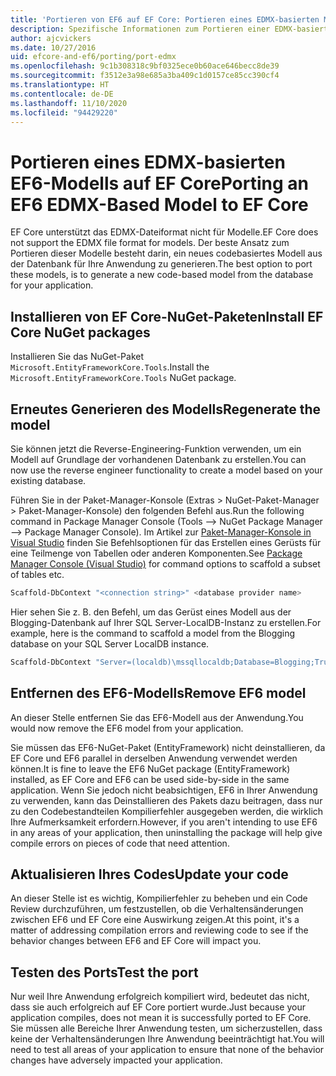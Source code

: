 ```yaml
---
title: 'Portieren von EF6 auf EF Core: Portieren eines EDMX-basierten Modells'
description: Spezifische Informationen zum Portieren einer EDMX-basierten Entity Framework 6-Modellanwendung zu Entity Framework Core
author: ajcvickers
ms.date: 10/27/2016
uid: efcore-and-ef6/porting/port-edmx
ms.openlocfilehash: 9c1b308318c9bf0325ece0b60ace646becc8de39
ms.sourcegitcommit: f3512e3a98e685a3ba409c1d0157ce85cc390cf4
ms.translationtype: HT
ms.contentlocale: de-DE
ms.lasthandoff: 11/10/2020
ms.locfileid: "94429220"
---
```

# <a name="porting-an-ef6-edmx-based-model-to-ef-core"></a><span data-ttu-id="cf971-103">Portieren eines EDMX-basierten EF6-Modells auf EF Core</span><span class="sxs-lookup"><span data-stu-id="cf971-103">Porting an EF6 EDMX-Based Model to EF Core</span></span>

<span data-ttu-id="cf971-104">EF Core unterstützt das EDMX-Dateiformat nicht für Modelle.</span><span class="sxs-lookup"><span data-stu-id="cf971-104">EF Core does not support the EDMX file format for models.</span></span> <span data-ttu-id="cf971-105">Der beste Ansatz zum Portieren dieser Modelle besteht darin, ein neues codebasiertes Modell aus der Datenbank für Ihre Anwendung zu generieren.</span><span class="sxs-lookup"><span data-stu-id="cf971-105">The best option to port these models, is to generate a new code-based model from the database for your application.</span></span>

## <a name="install-ef-core-nuget-packages"></a><span data-ttu-id="cf971-106">Installieren von EF Core-NuGet-Paketen</span><span class="sxs-lookup"><span data-stu-id="cf971-106">Install EF Core NuGet packages</span></span>

<span data-ttu-id="cf971-107">Installieren Sie das NuGet-Paket `Microsoft.EntityFrameworkCore.Tools`.</span><span class="sxs-lookup"><span data-stu-id="cf971-107">Install the `Microsoft.EntityFrameworkCore.Tools` NuGet package.</span></span>

## <a name="regenerate-the-model"></a><span data-ttu-id="cf971-108">Erneutes Generieren des Modells</span><span class="sxs-lookup"><span data-stu-id="cf971-108">Regenerate the model</span></span>

<span data-ttu-id="cf971-109">Sie können jetzt die Reverse-Engineering-Funktion verwenden, um ein Modell auf Grundlage der vorhandenen Datenbank zu erstellen.</span><span class="sxs-lookup"><span data-stu-id="cf971-109">You can now use the reverse engineer functionality to create a model based on your existing database.</span></span>

<span data-ttu-id="cf971-110">Führen Sie in der Paket-Manager-Konsole (Extras > NuGet-Paket-Manager > Paket-Manager-Konsole) den folgenden Befehl aus.</span><span class="sxs-lookup"><span data-stu-id="cf971-110">Run the following command in Package Manager Console (Tools –> NuGet Package Manager –> Package Manager Console).</span></span> <span data-ttu-id="cf971-111">Im Artikel zur [Paket-Manager-Konsole in Visual Studio](xref:core/cli/powershell) finden Sie Befehlsoptionen für das Erstellen eines Gerüsts für eine Teilmenge von Tabellen oder anderen Komponenten.</span><span class="sxs-lookup"><span data-stu-id="cf971-111">See [Package Manager Console (Visual Studio)](xref:core/cli/powershell) for command options to scaffold a subset of tables etc.</span></span>

```powershell
Scaffold-DbContext "<connection string>" <database provider name>
```

<span data-ttu-id="cf971-112">Hier sehen Sie z. B. den Befehl, um das Gerüst eines Modell aus der Blogging-Datenbank auf Ihrer SQL Server-LocalDB-Instanz zu erstellen.</span><span class="sxs-lookup"><span data-stu-id="cf971-112">For example, here is the command to scaffold a model from the Blogging database on your SQL Server LocalDB instance.</span></span>

```powershell
Scaffold-DbContext "Server=(localdb)\mssqllocaldb;Database=Blogging;Trusted_Connection=True;" Microsoft.EntityFrameworkCore.SqlServer
```

## <a name="remove-ef6-model"></a><span data-ttu-id="cf971-113">Entfernen des EF6-Modells</span><span class="sxs-lookup"><span data-stu-id="cf971-113">Remove EF6 model</span></span>

<span data-ttu-id="cf971-114">An dieser Stelle entfernen Sie das EF6-Modell aus der Anwendung.</span><span class="sxs-lookup"><span data-stu-id="cf971-114">You would now remove the EF6 model from your application.</span></span>

<span data-ttu-id="cf971-115">Sie müssen das EF6-NuGet-Paket (EntityFramework) nicht deinstallieren, da EF Core und EF6 parallel in derselben Anwendung verwendet werden können.</span><span class="sxs-lookup"><span data-stu-id="cf971-115">It is fine to leave the EF6 NuGet package (EntityFramework) installed, as EF Core and EF6 can be used side-by-side in the same application.</span></span> <span data-ttu-id="cf971-116">Wenn Sie jedoch nicht beabsichtigen, EF6 in Ihrer Anwendung zu verwenden, kann das Deinstallieren des Pakets dazu beitragen, dass nur zu den Codebestandteilen Kompilierfehler ausgegeben werden, die wirklich Ihre Aufmerksamkeit erfordern.</span><span class="sxs-lookup"><span data-stu-id="cf971-116">However, if you aren't intending to use EF6 in any areas of your application, then uninstalling the package will help give compile errors on pieces of code that need attention.</span></span>

## <a name="update-your-code"></a><span data-ttu-id="cf971-117">Aktualisieren Ihres Codes</span><span class="sxs-lookup"><span data-stu-id="cf971-117">Update your code</span></span>

<span data-ttu-id="cf971-118">An dieser Stelle ist es wichtig, Kompilierfehler zu beheben und ein Code Review durchzuführen, um festzustellen, ob die Verhaltensänderungen zwischen EF6 und EF Core eine Auswirkung zeigen.</span><span class="sxs-lookup"><span data-stu-id="cf971-118">At this point, it's a matter of addressing compilation errors and reviewing code to see if the behavior changes between EF6 and EF Core will impact you.</span></span>

## <a name="test-the-port"></a><span data-ttu-id="cf971-119">Testen des Ports</span><span class="sxs-lookup"><span data-stu-id="cf971-119">Test the port</span></span>

<span data-ttu-id="cf971-120">Nur weil Ihre Anwendung erfolgreich kompiliert wird, bedeutet das nicht, dass sie auch erfolgreich auf EF Core portiert wurde.</span><span class="sxs-lookup"><span data-stu-id="cf971-120">Just because your application compiles, does not mean it is successfully ported to EF Core.</span></span> <span data-ttu-id="cf971-121">Sie müssen alle Bereiche Ihrer Anwendung testen, um sicherzustellen, dass keine der Verhaltensänderungen Ihre Anwendung beeinträchtigt hat.</span><span class="sxs-lookup"><span data-stu-id="cf971-121">You will need to test all areas of your application to ensure that none of the behavior changes have adversely impacted your application.</span></span>
